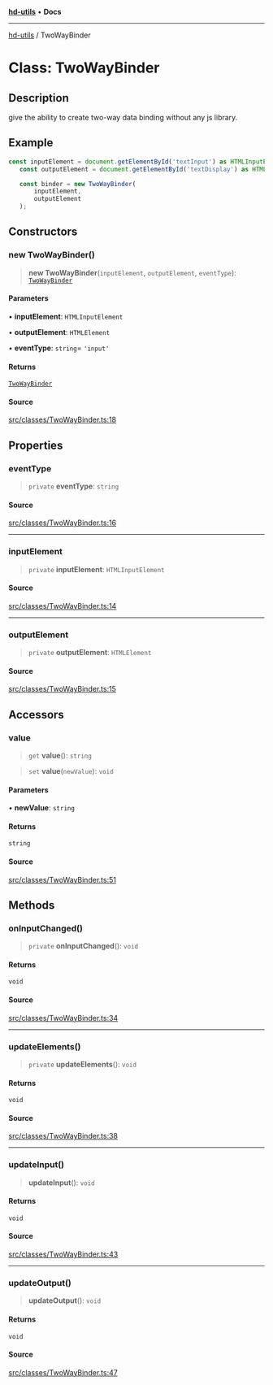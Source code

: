 [**hd-utils**](../README.md) • **Docs**

***

[hd-utils](../globals.md) / TwoWayBinder

# Class: TwoWayBinder

## Description

give the ability to create two-way data binding without any js library.

## Example

```ts
const inputElement = document.getElementById('textInput') as HTMLInputElement;
   const outputElement = document.getElementById('textDisplay') as HTMLElement;

   const binder = new TwoWayBinder(
       inputElement,
       outputElement
   );
```

## Constructors

### new TwoWayBinder()

> **new TwoWayBinder**(`inputElement`, `outputElement`, `eventType`): [`TwoWayBinder`](TwoWayBinder.md)

#### Parameters

• **inputElement**: `HTMLInputElement`

• **outputElement**: `HTMLElement`

• **eventType**: `string`= `'input'`

#### Returns

[`TwoWayBinder`](TwoWayBinder.md)

#### Source

[src/classes/TwoWayBinder.ts:18](https://github.com/AhmadHddad/h-utils/blob/b1dfa95e218c9605f39fc234662ef50e62fadcb8/src/classes/TwoWayBinder.ts#L18)

## Properties

### eventType

> `private` **eventType**: `string`

#### Source

[src/classes/TwoWayBinder.ts:16](https://github.com/AhmadHddad/h-utils/blob/b1dfa95e218c9605f39fc234662ef50e62fadcb8/src/classes/TwoWayBinder.ts#L16)

***

### inputElement

> `private` **inputElement**: `HTMLInputElement`

#### Source

[src/classes/TwoWayBinder.ts:14](https://github.com/AhmadHddad/h-utils/blob/b1dfa95e218c9605f39fc234662ef50e62fadcb8/src/classes/TwoWayBinder.ts#L14)

***

### outputElement

> `private` **outputElement**: `HTMLElement`

#### Source

[src/classes/TwoWayBinder.ts:15](https://github.com/AhmadHddad/h-utils/blob/b1dfa95e218c9605f39fc234662ef50e62fadcb8/src/classes/TwoWayBinder.ts#L15)

## Accessors

### value

> `get` **value**(): `string`

> `set` **value**(`newValue`): `void`

#### Parameters

• **newValue**: `string`

#### Returns

`string`

#### Source

[src/classes/TwoWayBinder.ts:51](https://github.com/AhmadHddad/h-utils/blob/b1dfa95e218c9605f39fc234662ef50e62fadcb8/src/classes/TwoWayBinder.ts#L51)

## Methods

### onInputChanged()

> `private` **onInputChanged**(): `void`

#### Returns

`void`

#### Source

[src/classes/TwoWayBinder.ts:34](https://github.com/AhmadHddad/h-utils/blob/b1dfa95e218c9605f39fc234662ef50e62fadcb8/src/classes/TwoWayBinder.ts#L34)

***

### updateElements()

> `private` **updateElements**(): `void`

#### Returns

`void`

#### Source

[src/classes/TwoWayBinder.ts:38](https://github.com/AhmadHddad/h-utils/blob/b1dfa95e218c9605f39fc234662ef50e62fadcb8/src/classes/TwoWayBinder.ts#L38)

***

### updateInput()

> **updateInput**(): `void`

#### Returns

`void`

#### Source

[src/classes/TwoWayBinder.ts:43](https://github.com/AhmadHddad/h-utils/blob/b1dfa95e218c9605f39fc234662ef50e62fadcb8/src/classes/TwoWayBinder.ts#L43)

***

### updateOutput()

> **updateOutput**(): `void`

#### Returns

`void`

#### Source

[src/classes/TwoWayBinder.ts:47](https://github.com/AhmadHddad/h-utils/blob/b1dfa95e218c9605f39fc234662ef50e62fadcb8/src/classes/TwoWayBinder.ts#L47)
